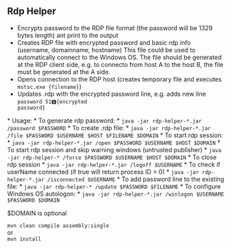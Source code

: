 ## Rdp Helper
* Encrypts password to the RDP file format (the password will be 1329 bytes length) ant print to the output
* Creates RDP file with encrypted password and basic rdp info (username, domainname, hostname)
This file could be used to automatically connect to the Windows OS. The file should be generated at the RDP client side, e.g. to connecto from host A to the host B, the file must be generated at the A side.
* Opens connection to the RDP host (creates temporary file and executes <code>mstsc.exe {filename}</code>)
* Updates .rdp with the encrypted password line, e.g. adds new line <code>password 51:b:{encrypted password}</code>
<p> 
* Usage:
* To generate rdp password: 
*	<code>java -jar rdp-helper-*.jar  /password $PASSWORD</code>
* To create .rdp file: 
*	<code>java -jar rdp-helper-*.jar /file $PASSWORD $USERNAME $HOST $FILENAME $DOMAIN</code>
* To start rdp session: 
*	<code>java -jar rdp-helper-*.jar /open $PASSWORD $USERNAME $HOST $DOMAIN</code>
* To start rdp session and skip warning windows (untrusted publisher)
*	<code>java -jar rdp-helper-* /force $PASSWORD $USERNAME $HOST $DOMAIN</code>
* To close rdp session 
*	<code>java -jar rdp-helper-*.jar /logoff $USERNAME</code>
* To check if userName connected (if true will return process ID > 0) 
*	<code>java -jar rdp-helper-*.jar /isconnected $USERNAME</code>
* To add password line to the existing file: 
*	<code>java -jar rdp-helper-* /update $PASSWORD $FILENAME</code>
* To configure Windows OS autologon: 
*	<code>java -jar rdp-helper-*.jar /winlogon $USERNAME $PASSWORD $DOMAIN</code>

$DOMAIN is optional

<p>
<code>mvn clean compile assembly:single</code>
<br>or<br>
<code>mvn install</code>